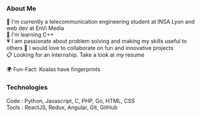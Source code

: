 ### About Me

🔭 I'm currently a telecommunication engineering student at INSA Lyon and web dev at EnVi Media  
🌱 I'm learning C++  
💗 I am passionate about problem solving and making my skills useful to others
👐 I would love to collaborate on fun and innovative projects  
📋 Looking for an internship. Take a look at my resume  
  
🌍 Fun-Fact: Koalas have fingerprints  

### Technologies

Code : Python, Javascript, C, PHP, Go, HTML, CSS  
Tools : ReactJS, Redux, Angular, Git, GitHub  
